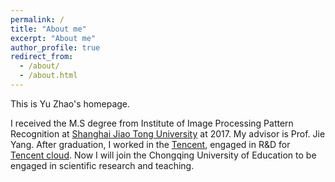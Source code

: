 ```yaml
---
permalink: /
title: "About me"
excerpt: "About me"
author_profile: true
redirect_from: 
  - /about/
  - /about.html
---
```


This is Yu Zhao's homepage.

I received the M.S degree from Institute of Image Processing Pattern Recognition at [Shanghai Jiao Tong University](http://www.sjtu.edu.cn) at 2017. My advisor is Prof. Jie Yang.
After graduation, I worked in the [Tencent](http://www.qq.com), engaged in R&D for [Tencent cloud](https://cloud.tencent.com/). Now I will join the Chongqing University of Education to be engaged in scientific research and teaching.